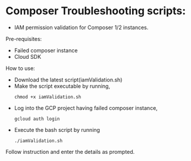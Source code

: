 # Composer Troubleshooting scripts:
* IAM permission validation for Composer 1/2 instances.

Pre-requisites:
* Failed composer instance 
* Cloud SDK

How to use: 

* Download the latest script(iamValidation.sh)
* Make the script executable by running,
  ```
  chmod +x iamValidation.sh
  ```
* Log into the GCP project having failed composer instance,
  ```
  gcloud auth login
  ```
* Execute the bash script by running
  ```
  ./iamValidation.sh
  ```
Follow instruction and enter the details as prompted.

